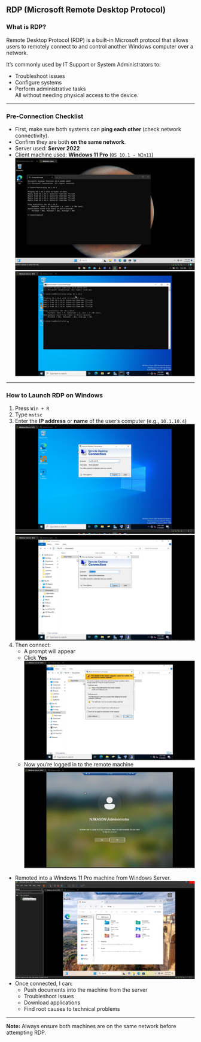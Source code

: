 ## RDP (Microsoft Remote Desktop Protocol)

### What is RDP?

Remote Desktop Protocol (RDP) is a built-in Microsoft protocol that allows users to remotely connect to and control another Windows computer over a network.  

It’s commonly used by IT Support or System Administrators to:
- Troubleshoot issues
- Configure systems  
- Perform administrative tasks  
All without needing physical access to the device.

---
### Pre-Connection Checklist
- First, make sure both systems can **ping each other** (check network connectivity).
- Confirm they are both **on the same network**.
- Server used: **Server 2022**
- Client machine used: **Windows 11 Pro** (`OS 10.1 - WIn11`)
![Screenshot](images/screenshot352.jpg)
![Screenshot](images/screenshot353.jpg)

---
### How to Launch RDP on Windows
1. Press `Win + R`
2. Type `mstsc`
3. Enter the **IP address** or **name** of the user’s computer (e.g., `10.1.10.4`)
![Screenshot](images/screenshot354.jpg)
![Screenshot](images/screenshot355.jpg)
4. Then connect:
   - A prompt will appear
   - Click **Yes**
![Screenshot](images/screenshot356.jpg)
   - Now you’re logged in to the remote machine
![Screenshot](images/screenshot357.jpg)

- Remoted into a Windows 11 Pro machine from Windows Server.
![Screenshot](images/screenshot358.jpg)
- Once connected, I can:
  - Push documents into the machine from the server
  - Troubleshoot issues
  - Download applications
  - Find root causes to technical problems
---
**Note:** Always ensure both machines are on the same network before attempting RDP.
